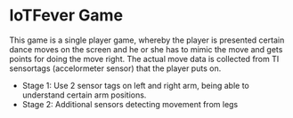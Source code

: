 # IoTFever Game

This game is a single player game, whereby the player is presented certain dance moves on the screen and he or she has to mimic the move and gets points for doing the move right. The actual move data is collected from TI sensortags (accelormeter sensor) that the player puts on. 

- Stage 1: Use 2 sensor tags on left and right arm, being able to understand certain arm positions. 
- Stage 2:  Additional sensors detecting movement from legs


